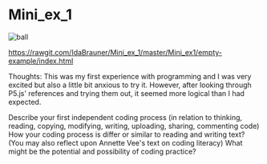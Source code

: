 # Mini_ex_1
![ball](https://github.com/IdaBrauner/Programming/blob/master/Mini_ex1/Ballinsquare.jpg?raw=true)

https://rawgit.com/IdaBrauner/Mini_ex_1/master/Mini_ex1/empty-example/index.html

Thoughts:
This was my first experience with programming and I was very excited but also a little bit anxious to try it. However, after looking through P5.js' references and trying them out, it seemed more logical than I had expected. 

Describe your first independent coding process (in relation to thinking, reading, copying, modifying, writing, uploading, sharing, commenting code)
How your coding process is differ or similar to reading and writing text? (You may also reflect upon Annette Vee's text on coding literacy)
What might be the potential and possibility of coding practice?

